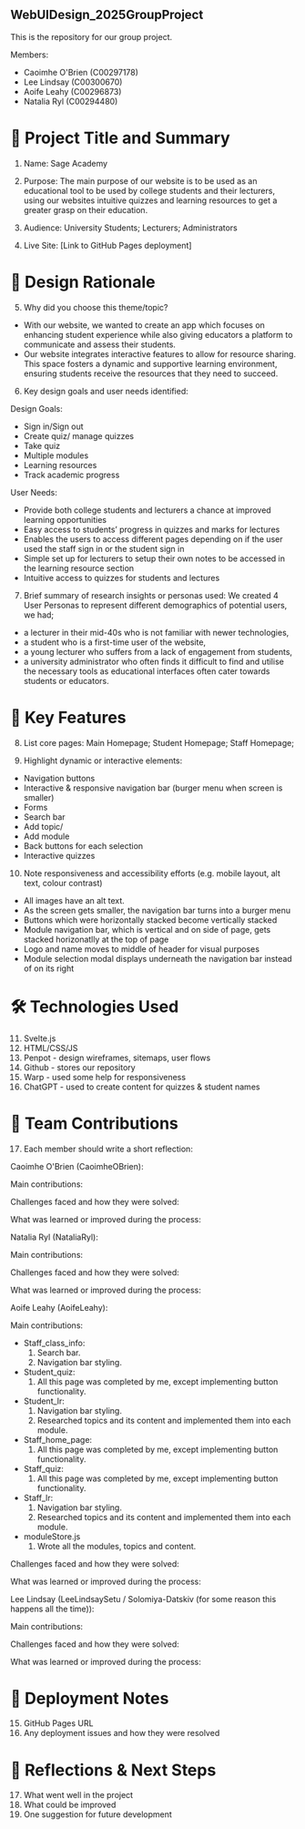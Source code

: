 ## WebUIDesign_2025GroupProject
This is the repository for our group project.

Members: 
- Caoimhe O'Brien (C00297178)
- Lee Lindsay (C00300670)
- Aoife Leahy (C00296873)
- Natalia Ryl (C00294480) 

# 🧾 Project Title and Summary
1. Name: Sage Academy
  
2. Purpose: The main purpose of our website is to be used as an educational tool to be used by college students and their lecturers, using our websites intuitive quizzes and learning resources to get a greater grasp on their education.​
   
3. Audience: University Students; Lecturers; Administrators
   
4. Live Site: [Link to GitHub Pages deployment]

# 🧠 Design Rationale
5. Why did you choose this theme/topic?
- With our website, we wanted to create an app which focuses on enhancing student experience while also giving educators a platform to communicate and assess their students. 
- Our website integrates interactive features to allow for resource sharing. This space fosters a dynamic and supportive learning environment, ensuring students receive the resources that they need to succeed.


6. Key design goals and user needs identified:

Design Goals:
- Sign in/Sign out 
- Create quiz/ manage quizzes 
- Take quiz 
- Multiple modules 
- Learning resources 
- Track academic progress

User Needs:
- Provide both college students and lecturers a chance at improved learning opportunities
- Easy access to students’ progress in quizzes and marks for lectures
- Enables the users to access different pages depending on if the user used the staff sign in or the student sign in
- Simple set up for lecturers to setup their own notes to be accessed in the learning resource section 
- Intuitive access to quizzes for students and lectures

  
7. Brief summary of research insights or personas used:
We created 4 User Personas to represent different demographics of potential users, we had; ​ 
- a lecturer in their mid-40s who is not familiar with newer technologies, ​
- a student who is a first-time user of the website, ​
- a young lecturer who suffers from a lack of engagement from students, ​
- a university administrator who often finds it difficult to find and utilise the necessary tools as educational interfaces often cater towards students or educators. ​

# 🔧 Key Features
8. List core pages:
Main Homepage; Student Homepage; Staff Homepage;


9. Highlight dynamic or interactive elements:
- Navigation buttons
- Interactive & responsive navigation bar (burger menu when screen is smaller)
- Forms
- Search bar
- Add topic/
- Add module
- Back buttons for each selection
- Interactive quizzes


10. Note responsiveness and accessibility efforts (e.g. mobile layout, alt text, colour contrast)
- All images have an alt text.
- As the screen gets smaller, the navigation bar turns into a burger menu
- Buttons which were horizontally stacked become vertically stacked
- Module navigation bar, which is vertical and on side of page, gets stacked horizonatlly at the top of page
- Logo and name moves to middle of header for visual purposes
- Module selection modal displays underneath the navigation bar instead of on its right

# 🛠️ Technologies Used
11. Svelte.js
12. HTML/CSS/JS
13. Penpot - design wireframes, sitemaps, user flows
14. Github - stores our repository
15. Warp - used some help for responsiveness
16. ChatGPT - used to create content for quizzes & student names

# 👥 Team Contributions
17. Each member should write a short reflection:

Caoimhe O'Brien (CaoimheOBrien):

Main contributions:

Challenges faced and how they were solved:

What was learned or improved during the process:


Natalia Ryl (NataliaRyl):

Main contributions:

Challenges faced and how they were solved:

What was learned or improved during the process:


Aoife Leahy (AoifeLeahy):

Main contributions:
  - Staff_class_info:
    1. Search bar.
    2. Navigation bar styling.
  - Student_quiz:
    1. All this page was completed by me, except implementing button functionality.
  - Student_lr:
    1. Navigation bar styling.
    2. Researched topics and its content and implemented them into each module.
  - Staff_home_page:
    1. All this page was completed by me, except implementing button functionality.
  - Staff_quiz:
    1. All this page was completed by me, except implementing button functionality.
  - Staff_lr:
    1. Navigation bar styling.
    2. Researched topics and its content and implemented them into each module.
  - moduleStore.js
    1. Wrote all the modules, topics and content.
    
Challenges faced and how they were solved:

What was learned or improved during the process:


Lee Lindsay (LeeLindsaySetu / Solomiya-Datskiv (for some reason this happens all the time)):

Main contributions:

Challenges faced and how they were solved:

What was learned or improved during the process:


# 🚀 Deployment Notes
15. GitHub Pages URL
16. Any deployment issues and how they were resolved

# 🔄 Reflections & Next Steps
17. What went well in the project
18. What could be improved
19. One suggestion for future development
